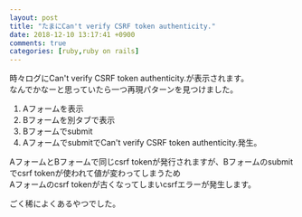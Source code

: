 ```yaml
---
layout: post
title: "たまにCan't verify CSRF token authenticity."
date: 2018-12-10 13:17:41 +0900
comments: true
categories: [ruby,ruby on rails]
---
```


時々ログにCan't verify CSRF token authenticity.が表示されます。  
なんでかなーと思っていたら一つ再現パターンを見つけました。  

<!-- more -->
  
<script async src="//pagead2.googlesyndication.com/pagead/js/adsbygoogle.js"></script>
<ins class="adsbygoogle"
     style="display:block; text-align:center;"
     data-ad-layout="in-article"
     data-ad-format="fluid"
     data-ad-client="ca-pub-7039502723411845"
     data-ad-slot="8206045005"></ins>
<script>
     (adsbygoogle = window.adsbygoogle || []).push({});
</script>

1. Aフォームを表示  
2. Bフォームを別タブで表示  
3. Bフォームでsubmit  
4. AフォームでsubmitでCan't verify CSRF token authenticity.発生。  
  
AフォームとBフォームで同じcsrf tokenが発行されますが、Bフォームのsubmitでcsrf tokenが使われて値が変わってしまうため  
Aフォームのcsrf tokenが古くなってしまいcsrfエラーが発生します。  
  
ごく稀によくあるやつでした。  
